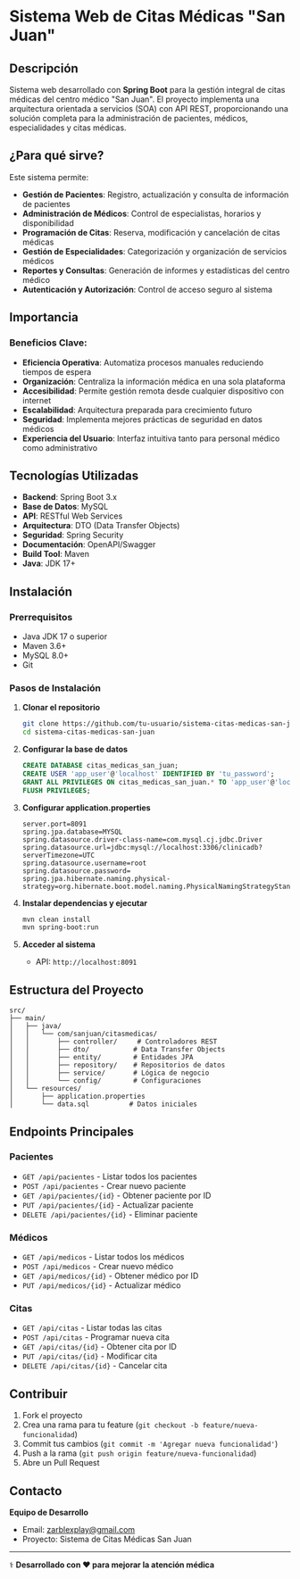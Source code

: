 # Sistema Web de Citas Médicas "San Juan"

## Descripción

Sistema web desarrollado con **Spring Boot** para la gestión integral de citas médicas del centro médico "San Juan". El proyecto implementa una arquitectura orientada a servicios (SOA) con API REST, proporcionando una solución completa para la administración de pacientes, médicos, especialidades y citas médicas.

## ¿Para qué sirve?

Este sistema permite:

- **Gestión de Pacientes**: Registro, actualización y consulta de información de pacientes
- **Administración de Médicos**: Control de especialistas, horarios y disponibilidad
- **Programación de Citas**: Reserva, modificación y cancelación de citas médicas
- **Gestión de Especialidades**: Categorización y organización de servicios médicos
- **Reportes y Consultas**: Generación de informes y estadísticas del centro médico
- **Autenticación y Autorización**: Control de acceso seguro al sistema

## Importancia

### Beneficios Clave:
- **Eficiencia Operativa**: Automatiza procesos manuales reduciendo tiempos de espera
- **Organización**: Centraliza la información médica en una sola plataforma
- **Accesibilidad**: Permite gestión remota desde cualquier dispositivo con internet
- **Escalabilidad**: Arquitectura preparada para crecimiento futuro
- **Seguridad**: Implementa mejores prácticas de seguridad en datos médicos
- **Experiencia del Usuario**: Interfaz intuitiva tanto para personal médico como administrativo

## Tecnologías Utilizadas

- **Backend**: Spring Boot 3.x
- **Base de Datos**: MySQL
- **API**: RESTful Web Services
- **Arquitectura**: DTO (Data Transfer Objects)
- **Seguridad**: Spring Security
- **Documentación**: OpenAPI/Swagger
- **Build Tool**: Maven
- **Java**: JDK 17+

## Instalación

### Prerrequisitos

- Java JDK 17 o superior
- Maven 3.6+
- MySQL 8.0+
- Git

### Pasos de Instalación

1. **Clonar el repositorio**
   ```bash
   git clone https://github.com/tu-usuario/sistema-citas-medicas-san-juan.git
   cd sistema-citas-medicas-san-juan
   ```

2. **Configurar la base de datos**
   ```sql
   CREATE DATABASE citas_medicas_san_juan;
   CREATE USER 'app_user'@'localhost' IDENTIFIED BY 'tu_password';
   GRANT ALL PRIVILEGES ON citas_medicas_san_juan.* TO 'app_user'@'localhost';
   FLUSH PRIVILEGES;
   ```

3. **Configurar application.properties**
   ```properties
   server.port=8091
   spring.jpa.database=MYSQL
   spring.datasource.driver-class-name=com.mysql.cj.jdbc.Driver
   spring.datasource.url=jdbc:mysql://localhost:3306/clinicadb?serverTimezone=UTC
   spring.datasource.username=root
   spring.datasource.password=
   spring.jpa.hibernate.naming.physical-strategy=org.hibernate.boot.model.naming.PhysicalNamingStrategyStandardImpl
   ```

4. **Instalar dependencias y ejecutar**
   ```bash
   mvn clean install
   mvn spring-boot:run
   ```

5. **Acceder al sistema**
   - API: `http://localhost:8091`

## Estructura del Proyecto

```
src/
├── main/
│   ├── java/
│   │   └── com/sanjuan/citasmedicas/
│   │       ├── controller/     # Controladores REST
│   │       ├── dto/           # Data Transfer Objects
│   │       ├── entity/        # Entidades JPA
│   │       ├── repository/    # Repositorios de datos
│   │       ├── service/       # Lógica de negocio
│   │       └── config/        # Configuraciones
│   └── resources/
│       ├── application.properties
│       └── data.sql          # Datos iniciales
```

## Endpoints Principales

### Pacientes
- `GET /api/pacientes` - Listar todos los pacientes
- `POST /api/pacientes` - Crear nuevo paciente
- `GET /api/pacientes/{id}` - Obtener paciente por ID
- `PUT /api/pacientes/{id}` - Actualizar paciente
- `DELETE /api/pacientes/{id}` - Eliminar paciente

### Médicos
- `GET /api/medicos` - Listar todos los médicos
- `POST /api/medicos` - Crear nuevo médico
- `GET /api/medicos/{id}` - Obtener médico por ID
- `PUT /api/medicos/{id}` - Actualizar médico

### Citas
- `GET /api/citas` - Listar todas las citas
- `POST /api/citas` - Programar nueva cita
- `GET /api/citas/{id}` - Obtener cita por ID
- `PUT /api/citas/{id}` - Modificar cita
- `DELETE /api/citas/{id}` - Cancelar cita

## Contribuir

1. Fork el proyecto
2. Crea una rama para tu feature (`git checkout -b feature/nueva-funcionalidad`)
3. Commit tus cambios (`git commit -m 'Agregar nueva funcionalidad'`)
4. Push a la rama (`git push origin feature/nueva-funcionalidad`)
5. Abre un Pull Request


## Contacto

**Equipo de Desarrollo**
- Email: zarblexplay@gmail.com
- Proyecto: Sistema de Citas Médicas San Juan

---

⚕️ **Desarrollado con ❤️ para mejorar la atención médica**
